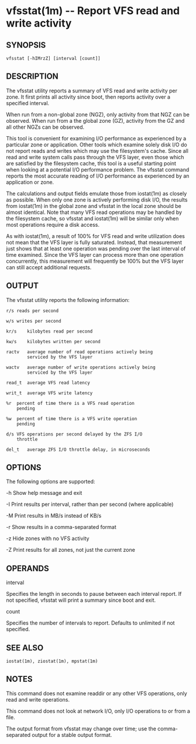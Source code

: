 vfsstat(1m) -- Report VFS read and write activity
=============================================

## SYNOPSIS
    vfsstat [-hIMrzZ] [interval [count]]

## DESCRIPTION
The vfsstat utility reports a summary of VFS read and write
activity per zone.  It first prints all activity since boot, then
reports activity over a specified interval.

When run from a non-global zone (NGZ), only activity from that NGZ
can be observed.  When run from a the global zone (GZ), activity
from the GZ and all other NGZs can be observed.

This tool is convenient for examining I/O performance as
experienced by a particular zone or application.  Other tools
which examine solely disk I/O do not report reads and writes which
may use the filesystem's cache.  Since all read and write system
calls pass through the VFS layer, even those which are satisfied
by the filesystem cache, this tool is a useful starting point when
looking at a potential I/O performance problem.  The vfsstat
command reports the most accurate reading of I/O performance as
experienced by an application or zone.

The calculations and output fields emulate those from iostat(1m)
as closely as possible.  When only one zone is actively performing
disk I/O, the results from iostat(1m) in the global zone and
vfsstat in the local zone should be almost identical.  Note that
many VFS read operations may be handled by the filesystem cache,
so vfsstat and iostat(1m) will be similar only when most
operations require a disk access.

As with iostat(1m), a result of 100% for VFS read and write
utilization does not mean that the VFS layer is fully saturated.
Instead, that measurement just shows that at least one operation
was pending over the last interval of time examined.  Since the
VFS layer can process more than one operation concurrently, this
measurement will frequently be 100% but the VFS layer can still
accept additional requests.

## OUTPUT
The vfsstat utility reports the following information:

	r/s	reads per second

	w/s	writes per second

	kr/s	kilobytes read per second

	kw/s	kilobytes written per second

	ractv	average number of read operations actively being
			serviced by the VFS layer

	wactv	average number of write operations actively being
			serviced by the VFS layer

	read_t	average VFS read latency

	writ_t	average VFS write latency

	%r	percent of time there is a VFS read operation
		pending

	%w	percent of time there is a VFS write operation
		pending	

	d/s	VFS operations per second delayed by the ZFS I/O
		throttle

	del_t	average ZFS I/O throttle delay, in microseconds


## OPTIONS
The following options are supported:

-h	Show help message and exit

-I	Print results per interval, rather than per second (where
	applicable)

-M	Print results in MB/s instead of KB/s

-r	Show results in a comma-separated format

-z	Hide zones with no VFS activity

-Z	Print results for all zones, not just the current zone

## OPERANDS
interval

Specifies the length in seconds to pause between each interval
report.  If not specified, vfsstat will print a summary since boot
and exit.

count

Specifies the number of intervals to report.  Defaults to
unlimited if not specified.

## SEE ALSO
    iostat(1m), ziostat(1m), mpstat(1m)

## NOTES

This command does not examine readdir or any other VFS operations,
only read and write operations.

This command does not look at network I/O, only I/O operations to
or from a file.

The output format from vfsstat may change over time; use the
comma-separated output for a stable output format.

